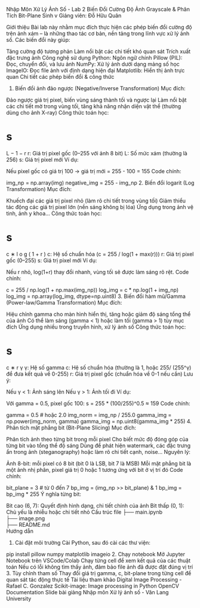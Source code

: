 Nhập Môn Xử Lý Ảnh Số - Lab 2
Biến Đổi Cường Độ Ảnh Grayscale & Phân Tích Bit-Plane
Sinh v
Giảng viên: Đỗ Hữu Quân

Giới thiệu
Bài lab này nhằm mục đích thực hiện các phép biến đổi cường độ trên ảnh xám – là những thao tác cơ bản, nền tảng trong lĩnh vực xử lý ảnh số. Các biến đổi này giúp:

Tăng cường độ tương phản
Làm nổi bật các chi tiết khó quan sát
Trích xuất đặc trưng ảnh
Công nghệ sử dụng
Python: Ngôn ngữ chính
Pillow (PIL): Đọc, chuyển đổi, và lưu ảnh
NumPy: Xử lý ảnh dưới dạng mảng số học
ImageIO: Đọc file ảnh với định dạng hiện đại
Matplotlib: Hiển thị ảnh trực quan
Chi tiết các phép biến đổi & công thức
1. Biến đổi ảnh đảo ngược (Negative/Inverse Transformation)
Mục đích:

Đảo ngược giá trị pixel, biến vùng sáng thành tối và ngược lại
Làm nổi bật các chi tiết mờ trong vùng tối, tăng khả năng nhận diện vật thể (thường dùng cho ảnh X-ray)
Công thức toán học:

s
=
L
−
1
−
r
r: Giá trị pixel gốc (0–255 với ảnh 8 bit)
L: Số mức xám (thường là 256)
s: Giá trị pixel mới
Ví dụ:

Nếu pixel gốc có giá trị 100 → giá trị mới = 255 - 100 = 155
Code chính:

img_np = np.array(img)
negative_img = 255 - img_np
2. Biến đổi logarit (Log Transformation)
Mục đích:

Khuếch đại các giá trị pixel nhỏ (làm rõ chi tiết trong vùng tối)
Giảm thiểu tác động các giá trị pixel lớn (nền sáng không bị lóa)
Ứng dụng trong ảnh vệ tinh, ảnh y khoa...
Công thức toán học:

s
=
c
∗
l
o
g
(
1
+
r
)
c: Hệ số chuẩn hóa (c = 255 / log(1 + max(r)))
r: Giá trị pixel gốc (0–255)
s: Giá trị pixel mới
Ví dụ:

Nếu r nhỏ, log(1+r) thay đổi nhanh, vùng tối sẽ được làm sáng rõ rệt.
Code chính:

c = 255 / np.log(1 + np.max(img_np))
log_img = c * np.log(1 + img_np)
log_img = np.array(log_img, dtype=np.uint8)
3. Biến đổi hàm mũ/Gamma (Power-law/Gamma Transformation)
Mục đích:

Hiệu chỉnh gamma cho màn hình hiển thị, tăng hoặc giảm độ sáng tổng thể của ảnh
Có thể làm sáng (gamma < 1) hoặc làm tối (gamma > 1) tùy mục đích
Ứng dụng nhiều trong truyền hình, xử lý ảnh số
Công thức toán học:

s
=
c
∗
r
γ
γ: Hệ số gamma
c: Hệ số chuẩn hóa (thường là 1, hoặc 255/ (255^γ) để đưa kết quả về 0-255)
r: Giá trị pixel gốc (chuẩn hóa về 0-1 nếu cần)
Lưu ý:

Nếu γ < 1: Ảnh sáng lên
Nếu γ > 1: Ảnh tối đi
Ví dụ:

Với gamma = 0.5, pixel gốc 100: s = 255 * (100/255)^0.5 ≈ 159
Code chính:

gamma = 0.5  # hoặc 2.0
img_norm = img_np / 255.0
gamma_img = np.power(img_norm, gamma)
gamma_img = np.uint8(gamma_img * 255)
4. Phân tích mặt phẳng bit (Bit-Plane Slicing)
Mục đích:

Phân tích ảnh theo từng bit trong mỗi pixel
Cho biết mức độ đóng góp của từng bit vào tổng thể độ sáng
Dùng để phát hiện watermark, các đặc trưng ẩn trong ảnh (steganography) hoặc làm rõ chi tiết cạnh, noise...
Nguyên lý:

Ảnh 8-bit: mỗi pixel có 8 bit (bit 0 là LSB, bit 7 là MSB)
Mỗi mặt phẳng bit là một ảnh nhị phân, pixel giá trị 0 hoặc 1 tương ứng với bit ở vị trí đó
Code chính:

bit_plane = 3  # từ 0 đến 7
bp_img = (img_np >> bit_plane) & 1
bp_img = bp_img * 255
Ý nghĩa từng bit:

Bit cao (6, 7): Quyết định hình dạng, chi tiết chính của ảnh
Bit thấp (0, 1): Chủ yếu là nhiễu hoặc chi tiết nhỏ
Cấu trúc file
├── main.ipynb      
├── image.png        
├── README.md       
Hướng dẫn
1. Cài đặt môi trường
Cài Python, sau đó cài các thư viện:

pip install pillow numpy matplotlib imageio
2. Chạy notebook
Mở Jupyter Notebook trên VSCode/Colab
Chạy từng cell để xem kết quả của các thuật toán
Nếu có lỗi không tìm thấy ảnh, đảm bảo file ảnh đã được đặt đúng vị trí
3. Tùy chỉnh tham số
Thay đổi giá trị gamma, c, bit-plane trong từng cell để quan sát tác động thực tế
Tài liệu tham khảo
Digital Image Processing - Rafael C. Gonzalez
Scikit-image: Image processing in Python
OpenCV Documentation
Slide bài giảng Nhập môn Xử lý ảnh số - Văn Lang University
